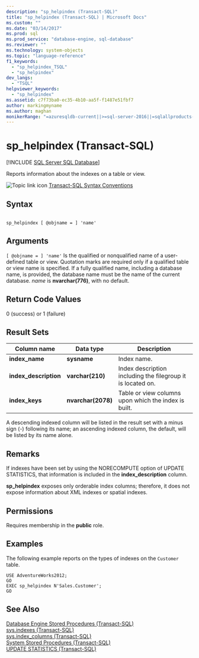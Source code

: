 ```yaml
---
description: "sp_helpindex (Transact-SQL)"
title: "sp_helpindex (Transact-SQL) | Microsoft Docs"
ms.custom: ""
ms.date: "03/14/2017"
ms.prod: sql
ms.prod_service: "database-engine, sql-database"
ms.reviewer: ""
ms.technology: system-objects
ms.topic: "language-reference"
f1_keywords: 
  - "sp_helpindex_TSQL"
  - "sp_helpindex"
dev_langs: 
  - "TSQL"
helpviewer_keywords: 
  - "sp_helpindex"
ms.assetid: c7f73ba0-ec35-4b10-aa5f-f1487e51fbf7
author: markingmyname
ms.author: maghan
monikerRange: "=azuresqldb-current||>=sql-server-2016||=sqlallproducts-allversions||>=sql-server-linux-2017||=azuresqldb-mi-current"
---
```

# sp_helpindex (Transact-SQL)
[!INCLUDE [SQL Server SQL Database](../../includes/applies-to-version/sql-asdb.md)]

  Reports information about the indexes on a table or view.  
  
 ![Topic link icon](../../database-engine/configure-windows/media/topic-link.gif "Topic link icon") [Transact-SQL Syntax Conventions](../../t-sql/language-elements/transact-sql-syntax-conventions-transact-sql.md)  
  
## Syntax  
  
```  
  
sp_helpindex [ @objname = ] 'name'  
```  
  
## Arguments  
`[ @objname = ] 'name'`
 Is the qualified or nonqualified name of a user-defined table or view. Quotation marks are required only if a qualified table or view name is specified. If a fully qualified name, including a database name, is provided, the database name must be the name of the current database. *name* is **nvarchar(776)**, with no default.  
  
## Return Code Values  
 0 (success) or 1 (failure)  
  
## Result Sets  
  
|Column name|Data type|Description|  
|-----------------|---------------|-----------------|  
|**index_name**|**sysname**|Index name.|  
|**index_description**|**varchar(210)**|Index description including the filegroup it is located on.|  
|**index_keys**|**nvarchar(2078)**|Table or view columns upon which the index is built.|  
  
 A descending indexed column will be listed in the result set with a minus sign (-) following its name; an ascending indexed column, the default, will be listed by its name alone.  
  
## Remarks  
 If indexes have been set by using the NORECOMPUTE option of UPDATE STATISTICS, that information is included in the **index_description** column.  
  
 **sp_helpindex** exposes only orderable index columns; therefore, it does not expose information about XML indexes or spatial indexes.  
  
## Permissions  
 Requires membership in the **public** role.  
  
## Examples  
 The following example reports on the types of indexes on the `Customer` table.  
  
```  
USE AdventureWorks2012;  
GO  
EXEC sp_helpindex N'Sales.Customer';  
GO  
```  
  
## See Also  
 [Database Engine Stored Procedures &#40;Transact-SQL&#41;](../../relational-databases/system-stored-procedures/database-engine-stored-procedures-transact-sql.md)   
 [sys.indexes &#40;Transact-SQL&#41;](../../relational-databases/system-catalog-views/sys-indexes-transact-sql.md)   
 [sys.index_columns &#40;Transact-SQL&#41;](../../relational-databases/system-catalog-views/sys-index-columns-transact-sql.md)   
 [System Stored Procedures &#40;Transact-SQL&#41;](../../relational-databases/system-stored-procedures/system-stored-procedures-transact-sql.md)   
 [UPDATE STATISTICS &#40;Transact-SQL&#41;](../../t-sql/statements/update-statistics-transact-sql.md)  
  
  
